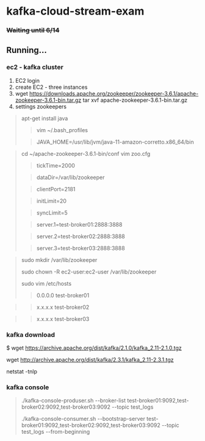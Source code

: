 # kafka-cloud-stream-exam

### ~~Waiting until 6/14~~

## Running...

### ec2 - kafka cluster

1. EC2 login
2. create EC2 - three instances
3. wget https://downloads.apache.org/zookeeper/zookeeper-3.6.1/apache-zookeeper-3.6.1-bin.tar.gz
  tar xvf apache-zookeeper-3.6.1-bin.tar.gz
4. settings zookeepers
> apt-get install java
> > vim ~/.bash_profiles
>
> > JAVA_HOME=/usr/lib/jvm/java-11-amazon-corretto.x86_64/bin

> cd ~/apache-zookeeper-3.6.1-bin/conf
> vim zoo.cfg
>
> > tickTime=2000
>
> > dataDir=/var/lib/zookeeper
>
> > clientPort=2181
>
> > initLimit=20
>
> > syncLimit=5
>
> > server.1=test-broker01:2888:3888
>
> > server.2=test-broker02:2888:3888
>
> > server.3=test-broker03:2888:3888

> sudo mkdir /var/lib/zookeeper
>
> sudo chown -R ec2-user:ec2-user /var/lib/zookeeper
>
> sudo vim /etc/hosts
>
> > 0.0.0.0 test-broker01

> > x.x.x.x test-broker02

> > x.x.x.x test-broker03

### kafka download

$ wget https://archive.apache.org/dist/kafka/2.1.0/kafka_2.11-2.1.0.tgz

  wget http://archive.apache.org/dist/kafka/2.3.1/kafka_2.11-2.3.1.tgz

  netstat -tnlp
  

### kafka console

> ./kafka-console-produser.sh --broker-list test-broker01:9092,test-broker02:9092,test-broker03:9092 --topic test_logs
>
> ./kafka-console-consumer.sh --bootstrap-server test-broker01:9092,test-broker02:9092,test-broker03:9092 --topic test_logs --from-beginning

